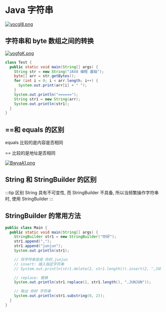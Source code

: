 # Java 字符串

[![yocgl8.png](https://s3.ax1x.com/2021/02/21/yocgl8.png)](https://imgchr.com/i/yocgl8)

## 字符串和 byte 数组之间的转换

[![yogfgK.png](https://s3.ax1x.com/2021/02/21/yogfgK.png)](https://imgchr.com/i/yogfgK)

```java
class Test {
  public static void main(String[] args) {
    String str = new String("JAVA 编程 基础");
    byte[] arr = str.getBytes();
    for (int i = 0; i < arr.length; i++) {
      System.out.print(arr[i] + " ");
    }
    System.out.println("======");
    String str1 = new String(arr);
    System.out.println(str1);
  }
}
```

## ==和 equals 的区别

equals 比较的是内容是否相同

== 比较的是地址是否相同

[![BwyaA1.png](https://s1.ax1x.com/2020/11/01/BwyaA1.png)](https://imgchr.com/i/BwyaA1)

## String 和 StringBuilder 的区别

:::tip 区别
String 具有不可变性, 而 StringBuilder 不具备, 所以当频繁操作字符串时, 使用 StringBuilder
:::

## StringBuilder 的常用方法

```java
public class Main {
  public static void main(String[] args) {
    StringBuilder str1 = new StringBuilder("你好");
    str1.append(",");
    str1.append("junjun");
    System.out.println(str1);

    // 将字符串变成 你好,junjun
    // insert: 插入指定字符串
    // System.out.println(str1.delete(2, str1.length()).insert(2, ",JUNJUN"));

    // replace: 替换
    System.out.println(str1.replace(2, str1.length(), ",JUNJUN"));

    // 取出 你好 字符串
    System.out.println(str1.substring(0, 2));
  }
}
```
